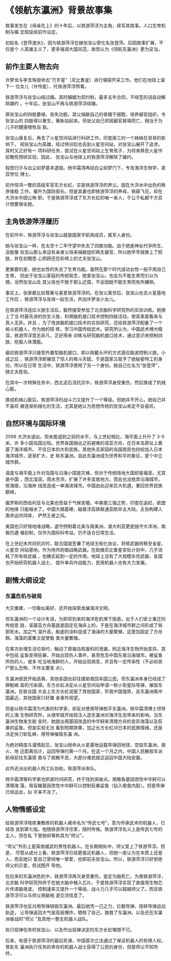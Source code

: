 # 《领航东瀛洲》背景故事集

故事发生在《母亲在上》的十年后，以铁游萍浮为主角，续写其故事。人口生育机制与婚
恋观延续前作设定。

初拟名《登萍渡水》，因为铁游萍浮在嫁张宝山曾化名张登萍。后因故事扩展，不仅是个
人英雄主义了，更多强调大国风范，故而认为《领航东瀛洲》更为妥当。

## 前作主要人物去向

许梦龙与李含珠授命去“万岁星”（尼比鲁星）进行堪探开采工作。他们在地球上留下一
位女儿（许怜星），托铁游萍浮照看。

铁游萍浮与张宝山结过婚。其时婚姻为契约制，最多五年合同，不续签的话自动解除婚约
。十年后，张宝山不再与铁游萍浮续婚。

原张宝山的四肢萎缩，丧失功能，其父捐献自己的骨髓干细胞，培养器官组织，令张宝山的
四肢得以重生，重新站起来。但张父自己却因器官衰竭而亡，相当于为儿子的健康牺牲自
我。

张宝山康复后，再去了火星空间站进行科研工作。印度唐三的一个妹妹在哥哥的影响下，
视张宝山为英雄，经过特训后也去到火星空间站，对张宝山展开了追求。其时又正好有一
项科研任务，尝试在火星空间站上生育孩子，为将来移民火星作前瞻性预研实验。因此，
张宝山与地球上的铁游萍浮解除了婚约。

程思归子与白尘如梦基本退隐。杨华霜清再投白尘如梦门下，专攻海洋生物学，拿双学位
博士。

前作惊鸿一瞥的高级军官东方长虹，实是铁游萍浮的养父。因在大洪水中出色的秩序维稳
工作，擢升为国防部长。但是其妻也即铁游萍浮的养母，铁薛飞花，却在大洪水中因公殉
职。于是铁游萍浮成了东方长虹的唯一亲人，于公于私都千方百计想要保全她。

## 主角铁游萍浮履历

在前作中，铁游萍浮与张宝山就是国家宇航局成员，属军人身份。

她与张宝山一样，在太空十二年守望中失去了四肢功能。由于她是神女代孕所生，没能像
张宝山那么幸运有亲身父母来捐献组织再生器官，所以她早早就换上了假肢，并在初期悉
心照顾还在轮椅上的丈夫张宝山。

更重要的是，她也女性的失去了生育功能。虽然在那个时代成功女性一般不用自己生育，
但由于张宝山家庭的传统观念，她爱张宝山，也会为不能生育而引以为憾。当然张宝山及
其父母也不致于那么迂腐，不会因她不能生育而有所嫌隙。

事实上，张家都比较尊重与喜爱铁游萍浮的。在张父离世后，张宝山也去火星基地工作后
，铁游萍浮与张母一起生活，外加许梦龙小女儿。

在铁游萍浮适应义肢生活后，毅然接受参加了北京脑科学研究所的实验训练。她换上了当
时最先进的仿生义肢，利用脑机接口技术控制四肢活动，使其表面看来与真人无异。并且
，为了改良脑机接口技术的实验研究，还给铁游萍浮配备了一个格斗机器人，作为她的陪
练，学习中国传统武术。研究所认为，中国武术博大精深，铁游萍浮意志非凡，正好用来
训练与研究脑机接口技术，通过意识来控制四肢，挖掘人体潜能。

最初铁游萍浮只接受外置型脑机接口，即以佩戴头环的方式感应脑波控制义肢。小成之后
，铁游萍浮即展现了惊人的格斗天赋，于是国家又赋予了她秘密特工的身份。所以在日常
生活中，铁游萍浮使用了另一个身份。她自己化名为“张登萍”，随丈夫姓张。

在其中一次特殊任务中，西北泥石流抗灾中，铁游萍浮身受重伤，然后换成了机械心脏。

换成机械心脏后，铁游萍浮的战斗力又提升了一个等级。但她并不开心，她自己并不喜欢
被逐渐机械化的生活，尤其是她认为思想传统的张宝山肯定不会喜欢。

## 自然环境与国际环境

2098 大洪水退出，但未能退到之前的水平，与上世纪相比，海平面上升升了 3-5 米，许
多小国岛国沦陷。世界各国捐出之前避难的诺亚方舟，在日本岛原址上奠基了海洋城市。
不仅日本的大和民族，其他失去家园的岛国居民也纷纷加入日本海洋城市，逐渐扩大，史
称东瀛洲。自此东瀛洲成为世界和平的象征，是个中立城市群。

温度与海平面上升对岛国与沿海小国是灾难，但对于传统陆地大国却是福音。尤其是中国
，西北湿润，雨水充沛，扩展了许多宜居地方。而且也没放弃沿海城市，筑海堤，沿海岸
线改造成一串海滨城市。中国由此迎来巨大机遇，重回世界民族巅峰。

俄罗斯的西伯利亚与北美也受益于气候变暖。中美俄三强之势，印度在追赶，欧盟的地缘
只能缩水了。中国大搞基建，磁悬浮高铁联通亚欧非主大陆，主张构建人类命运共同体，
俨然王者之风。

美国也只好按地缘战略，退守控制着北美与南美洲。澳大利亚更是独守大洋洲。南极仍遵
循前制，仅作为国际科考站，仍不适合日常生活。

在上世纪末共同抗灾时，联合国就签署了地球无核化协议，将核武器转移至金星、火星空
间站基地，作为地外防御战略武器。在助推尼比鲁星变轨计划中，几乎消耗了所有核武器
，也确实起到一定的作用。地球上没有了大规模杀伤武器，各国也开始研究机器人战士，
提升单兵作战能力，民用机器人也有大力发展。

## 剧情大纲设定

### 东瀛危机与破局

大灾重建，一切看似美好，还开始探索发展海洋文明。

但东瀛洲的一个设计失误，为即将到来的海洋危机埋下隐患。出于人们安土重迁的传统思
路，诺基亚方舟基底是固定在海床上的，于是在海洋城市群之间形成了局部死水。加之气
温升高，船底的涂料促成了海澡的大量繁殖，这更加固定了方舟群。海藻的富集又促使鱼
类大量繁殖。

在某次处理生活垃圾时，触动了原福岛核废料的泄漏，附近海洋生物开始变异。其中包括
鲨鱼变得狂暴，开始出现伤人事件，甚至危及中国东南沿海城市。被鲨鱼所伤的人，或多
吃当地海鲜的人，开始出现病变，并且有一定传染性（不必如丧尸那么恐怖，不作主要卖
点）。

东瀛洲居民开始逃离，其他各国也前往援助救回本国公民。但东瀛洲本身已经成了罪魁祸
首的污染源。东方长虹决定从火星空间站申请一枚小型星际导弹，摧毁东瀛洲。在联合国
大会上东方长虹说服了其他国家，毕竟中国强势，且东瀛洲离中国最近，其他国家只好置
身事外观望。

但是以杨华霜清为代表的科学家，却反对使用导弹核平东瀛洲。杨华霜清博士领导的上海
生物研究所，从很早就开始观注人造东瀛洲对海洋生态带来的影响。当东瀛洲生物发生剧
变时，她提出用基因改造的中华鲟来清理方舟的变异海藻以及狂暴的鲨鱼。但是实验无法
看到短期效果，加之长方长虹对日本的民族情绪，还是决定快刀斩乱麻，用导弹摧毁东瀛
洲。

为绝对精度与谨慎起见，张宝山授命从火星基地运载导弹回地球，空投东瀛洲。按火、地
近距离估计，运回导弹约需一个月。在这一个月之内，中国人民解放军派航母前往东瀛搭
救与了疏散平民，大部分难民就近运回中国大陆安置。

此外还派出机器人特工队协助，铁游萍派率队。

杨华霜清等科学家也抓紧时间研究，终于找到突破点。用鲦鱼基因改性中华鲟可以清理海
藻，用盲鳗基因改性中华鲟可以控制狂暴鲨鱼（钻入吸食内脏）。但是导弹已经运出，似
乎来不及了。

## 人物情感设定

给铁游萍浮陪练兼教练的机器人被命名为“传武七号”，意为传承武术的机器人，已经改
良到第七版。他随铁游萍浮住家，随时传候。铁游萍浮名义上是传武七号的主人，但在私
下里她却尊称其为“师父”。

“师父”外形上是英俊威武的男性机器人。在长期相处中，师父爱上了铁游萍浮。但是，
尽管从成分上看，铁游萍浮已经更接近机器人，但她一直认为在本质上还是人，而且她只
爱自己曾经唯一挚爱，也即前夫张宝山。所以，铁游萍浮只好拒绝师父的示爱，但试图开
导他。

在后来的东瀛洲危机中，铁游萍浮再次身受重伤，鉴定为脑死亡。为救铁游萍浮，北京脑
科学研究所终于在她大脑中植入芯片。于是铁游萍浮实现了直接用生物芯片传递脑电波，
控制速率又提升一个等级，战斗力几乎可以超越师父了。而且铁游萍浮可以与师父用脑电
波交流信息了。

铁游萍浮也反对用导弹销毁东瀛洲。最后她凭一己之力，拦截导弹，扭转导弹运动轨迹，
让导弹返回大气层高层爆炸，牺牲了自己，挽救了东瀛洲，以及还在东瀛洲奋战的“师父
”及其他一整支机器人战队。

执行投弹任务的张宝山、以及作出投弹决定的东方长虹悔恨不已。

后来，有感于铁游萍浮的最后死谏，中国首次立法通过了保证机器人的有限人权。曾赴东
瀛洲执行任务的幸存的机器人战士获得了公民的身份，但是师父不知所终。

